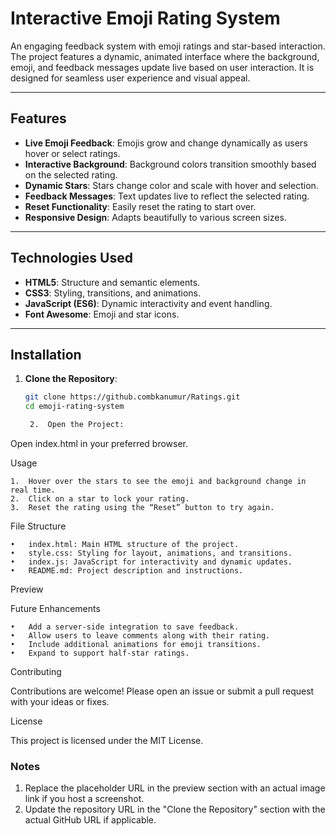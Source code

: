 # Interactive Emoji Rating System

An engaging feedback system with emoji ratings and star-based interaction. The project features a dynamic, animated interface where the background, emoji, and feedback messages update live based on user interaction. It is designed for seamless user experience and visual appeal.

---

## Features

- **Live Emoji Feedback**: Emojis grow and change dynamically as users hover or select ratings.
- **Interactive Background**: Background colors transition smoothly based on the selected rating.
- **Dynamic Stars**: Stars change color and scale with hover and selection.
- **Feedback Messages**: Text updates live to reflect the selected rating.
- **Reset Functionality**: Easily reset the rating to start over.
- **Responsive Design**: Adapts beautifully to various screen sizes.

---

## Technologies Used

- **HTML5**: Structure and semantic elements.
- **CSS3**: Styling, transitions, and animations.
- **JavaScript (ES6)**: Dynamic interactivity and event handling.
- **Font Awesome**: Emoji and star icons.

---

## Installation

1. **Clone the Repository**:
   ```bash
   git clone https://github.combkanumur/Ratings.git
   cd emoji-rating-system

	2.	Open the Project:
Open index.html in your preferred browser.

Usage

	1.	Hover over the stars to see the emoji and background change in real time.
	2.	Click on a star to lock your rating.
	3.	Reset the rating using the “Reset” button to try again.

File Structure

	•	index.html: Main HTML structure of the project.
	•	style.css: Styling for layout, animations, and transitions.
	•	index.js: JavaScript for interactivity and dynamic updates.
	•	README.md: Project description and instructions.

Preview

Future Enhancements

	•	Add a server-side integration to save feedback.
	•	Allow users to leave comments along with their rating.
	•	Include additional animations for emoji transitions.
	•	Expand to support half-star ratings.

Contributing

Contributions are welcome! Please open an issue or submit a pull request with your ideas or fixes.

License

This project is licensed under the MIT License.

### Notes
1. Replace the placeholder URL in the preview section with an actual image link if you host a screenshot.
2. Update the repository URL in the "Clone the Repository" section with the actual GitHub URL if applicable.
